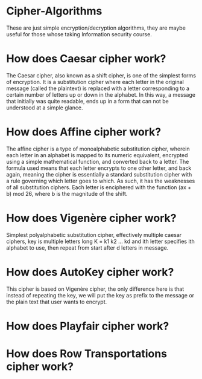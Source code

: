 # Cipher-Algorithms
These are just simple encryption/decryption algorithms, they are maybe useful for those whose taking Information security course.

# How does Caesar cipher work?
The Caesar cipher, also known as a shift cipher, is one of the simplest forms of encryption. It is a substitution cipher where each letter in the original message (called the plaintext) is replaced with a letter corresponding to a certain number of letters up or down in the alphabet. 
In this way, a message that initially was quite readable, ends up in a form that can not be understood at a simple glance. 

# How does Affine cipher work?
The affine cipher is a type of monoalphabetic substitution cipher, wherein each letter in an alphabet is mapped to its numeric equivalent, encrypted using a simple mathematical function, and converted back to a letter. The formula used means that each letter encrypts to one other letter, and back again, meaning the cipher is essentially a standard substitution cipher with a rule governing which letter goes to which. As such, it has the weaknesses of all substitution ciphers. Each letter is enciphered with the function (ax + b) mod 26, where b is the magnitude of the shift.

# How does Vigenère cipher work?
Simplest polyalphabetic substitution cipher, effectively multiple caesar ciphers, key is multiple letters long K = k1 k2 ... kd and ith letter specifies ith alphabet to use, then repeat from start after d letters in message.

# How does AutoKey cipher work?
This cipher is based on Vigenère cipher, the only difference here is that instead of repeating the key, we will put the key as prefix to the message or the plain text that user wants to encrypt.

# How does Playfair cipher work?

# How does Row Transportations cipher work?
